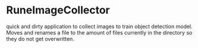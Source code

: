 # RuneImageCollector
quick and dirty application to collect images to train object detection model. Moves and renames a file to the amount of files currently in the directory so they do not get overwritten.
